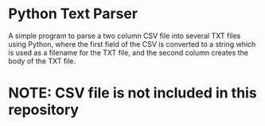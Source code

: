 # Python Text Parser
A simple program to parse a two column CSV file into several TXT files using Python, where the first field of the CSV is converted to a string which is used as a filename for the TXT file, and the second column creates the body of the TXT file. 

# NOTE: CSV file is not included in this repository
